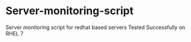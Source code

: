 # Server-monitoring-script
Server monitoring script for redhat based servers
Tested Successfully on RHEL 7
